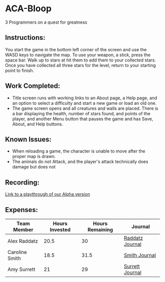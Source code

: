 # ACA-Bloop
3 Programmers on a quest for greatness

##  Instructions:
You start the game in the bottom left corner of the screen and use the WASD keys to navigate the map. To use your weapon, a stick, press the space bar. Walk up to stars at hit them to add them to your collected stars. Once you have collected all three stars for the level, return to your starting point to finish. 

## Work Completed:
* Title screen runs with working links to an About page, a Help page, and an option to select a difficulty and start a new game or load an old one.
* The game screen opens and all creatures and walls are placed. There is a bar displaying the health, number of stars found, and points of the player, and another Menu button that pauses the game and has Save, About, and Help buttons.

## Known Issues:
* When reloading a game, the character is unable to move after the proper map is drawn.
* The animals do not Attack, and the player's attack technically does damage but does not 

## Recording:
[Link to a playthrough of our Alpha version](https://tinyurl.com/team-2-alpha)

## Expenses:

|Team Member | Hours Invested | Hours Remaining | Journal |     
|------|--------------------|---------------------| ---------- |     
|Alex Raddatz  |20.5 | 30 | [Raddatz Journal](https://github.com/ACA-RSS/ACA-Bloop/wiki/Raddatz-Journal) |      
|Caroline Smith | 18.5 | 31.5 | [Smith Journal](https://github.com/ACA-RSS/ACA-Bloop/wiki/Smith-Journal) |         
|Amy Surrett | 21 | 29 | [Surrett Journal](https://github.com/ACA-RSS/ACA-Bloop/wiki/Surrett-Journal) |      
